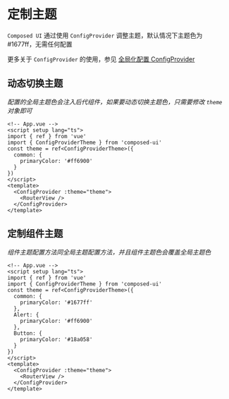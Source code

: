 # 定制主题

<GlobalElement />

`Composed UI` 通过使用 `ConfigProvider` 调整主题，默认情况下主题色为 <Tag :bordered="false" color="#1677ff">#1677ff</Tag>，无需任何配置

更多关于 `ConfigProvider` 的使用，参见 [全局化配置 ConfigProvider](/guide/components/configprovider.html)

## 动态切换主题

*配置的全局主题色会注入后代组件，如果要动态切换主题色，只需要修改 `theme` 对象即可*

```vue
<!-- App.vue -->
<script setup lang="ts">
import { ref } from 'vue'
import { ConfigProviderTheme } from 'composed-ui'
const theme = ref<ConfigProviderTheme>({
  common: {
    primaryColor: '#ff6900'
  }
})
</script>
<template>
  <ConfigProvider :theme="theme">
    <RouterView />
  </ConfigProvider>
</template>

```

## 定制组件主题

*组件主题配置方法同全局主题配置方法，并且组件主题色会覆盖全局主题色*

```vue
<!-- App.vue -->
<script setup lang="ts">
import { ref } from 'vue'
import { ConfigProviderTheme } from 'composed-ui'
const theme = ref<ConfigProviderTheme>({
  common: {
    primaryColor: '#1677ff'
  },
  Alert: {
    primaryColor: '#ff6900'
  },
  Button: {
    primaryColor: '#18a058'
  }
})
</script>
<template>
  <ConfigProvider :theme="theme">
    <RouterView />
  </ConfigProvider>
</template>

```

